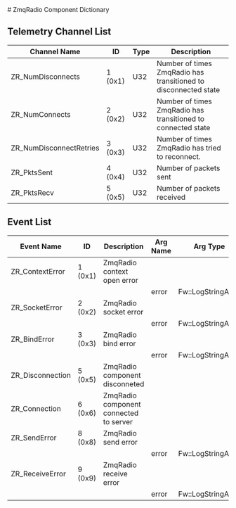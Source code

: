<title>ZmqRadio Component Dictionary</title>
# ZmqRadio Component Dictionary


## Telemetry Channel List

|Channel Name|ID|Type|Description|
|---|---|---|---|
|ZR_NumDisconnects|1 (0x1)|U32|Number of times ZmqRadio has transitioned to disconnected state|
|ZR_NumConnects|2 (0x2)|U32|Number of times ZmqRadio has transitioned to connected state|
|ZR_NumDisconnectRetries|3 (0x3)|U32|Number of times ZmqRadio has tried to reconnect.|
|ZR_PktsSent|4 (0x4)|U32|Number of packets sent|
|ZR_PktsRecv|5 (0x5)|U32|Number of packets received|

## Event List

|Event Name|ID|Description|Arg Name|Arg Type|Arg Size|Description
|---|---|---|---|---|---|---|
|ZR_ContextError|1 (0x1)|ZmqRadio context open error| | | | |
| | | |error|Fw::LogStringArg&|80||    
|ZR_SocketError|2 (0x2)|ZmqRadio socket error| | | | |
| | | |error|Fw::LogStringArg&|80||    
|ZR_BindError|3 (0x3)|ZmqRadio bind error| | | | |
| | | |error|Fw::LogStringArg&|80||    
|ZR_Disconnection|5 (0x5)|ZmqRadio component disconneted| | | | |
|ZR_Connection|6 (0x6)|ZmqRadio component connected to server| | | | |
|ZR_SendError|8 (0x8)|ZmqRadio send error| | | | |
| | | |error|Fw::LogStringArg&|80||    
|ZR_ReceiveError|9 (0x9)|ZmqRadio receive error| | | | |
| | | |error|Fw::LogStringArg&|80||    

